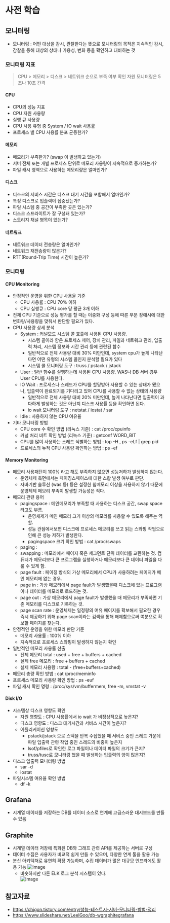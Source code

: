 # 사전 학습

## 모니터링

* 모니터링 : 어떤 대상을 감시, 관찰한다는 뜻으로 모니터링의 목적은 지속적인 감시, 감찰을 통해 대상의 상태나 가용성, 변화 등을 확인하고 대비하는 것

### 모니터링 지표

> CPU > 메모리 > 디스크 > 네트워크 순으로 부족 여부 확인
> 자원 모니터링은 5초나 10초 간격

#### CPU

* CPU의 성능 지표
* CPU 자원 사용량
* 실행 큐 사용량
* CPU 사용 유형 중 System / IO wait 사용률
* 프로세스 별 CPU 사용률 분포 균등한가?

#### 메모리

* 메모리가 부족한가? (swap 이 발생하고 있는가)
* 서버 전체 또는 개별 프로세스 단위로 메모리 사용량이 지속적으로 증가하는가?
* 파일 캐시 영역으로 사용하는 메모리량은 얼마인가?

#### 디스크

* 디스크의 서비스 시간은 디스크 대기 시간을 포함해서 얼마인가?
* 특정 디스크로 입출력이 집중됐는가?
* 파일 시스템 중 공간이 부족한 곳은 있는가?
* 디스크 스프라이트가 잘 구성돼 있는가?
* 스토리지 채널 병목이 있는가?

#### 네트워크

* 네트워크 데이터 전송량은 얼마인가?
* 네트워크 재전송량이 많은가?
* RTT(Round-Trip Time) 시간이 높은가?

### 모니터링

#### CPU Monitoring

* 안정적인 운영을 위한 CPU 사용율 기준
    * CPU 사용률 : CPU 70% 이하
    * CPU 실행큐 : CPU core 당 평균 3개 이하
* 전체 CPU 기준으로 성능 평가를 할 때는 이중화 구성 등에 따른 부분 장애시에 대한 변화량/사용량을 맞춰서 판단할 필요가 있다.
* CPU 사용량 상세 분석
    * System : 커널모드 시스템 콜 호출에 사용된 CPU 사용량.
        * 시스템 콜이라 함은 프로세스 제어, 장치 관리, 파일과 네트워크 관리, 입출력 처리, 시스템 정보와 시간 관리 등에 관련된 함수
        * 일반적으로 전체 사용량 대비 30% 미만인데, system cpu가 높게 나타난다면 어떤 유형의 시스템 콜인지 분석할 필요가 있다
        * 시스템 콜 모니터링 도구 : truss / pstack / jstack
    * User : 일반 함수를 실행하는데 사용된 CPU 사용량. WAS나 DB 서버 경우 User CPU를 사용한다.
    * IO Wait : 프로세스나 스레드가 CPU를 할당받아 사용할 수 있는 상태가 됐으나, 입출력이 완료되기를 기다리고 있어 CPU를 사용할 수 없는 상태의 사용량
        * 일반적으로 전체 사용량 대비 20% 미만인데, 높게 나타난다면 입출력이 과다하게 발생하는 것은 아닌지 디스크 사용률 등을 확인하면 된다.
        * io wait 모니터링 도구 : netstat / iostat / sar
    * Idle : 사용하지 않는 CPU 여유율
* 기타 모니터링 방법
    * CPU core 수 확인 방법 (리눅스 기준) : cat /proc/cpuinfo
    * 커널 처리 비트 확인 방법 (리눅스 기준) : getconf WORD\_BIT
    * CPU를 많이 사용하는 스레드 식별하는 방법 : top \-H \, ps \-eLf \| grep pid
    * 프로세스의 누적 CPU 사용량 확인하는 방법 : ps -ef

#### Memory Monitoring

* 메모리 사용패턴이 100% 라고 해도 부족하지 않으면 성능저하가 발생하지 않는다.
    * 운영체제 측면에서는 페이징스페이스에 대한 스왑 발생 여부로 판단.
    * 자바기반 솔루션 (was 등) 등은 설정한 힙메모리 이상을 사용하지 않기 때문에 운영체제 메모리 부족이 발생할 가능성은 적다.
* 메모리 관련 용어
    * pagingspace : 메인메모리가 부족할 때 사용하는 디스크 공간, swap space라고도 부름.
        * 운영체제가 메인 메모리 크기 이상의 메모리를 사용할 수 있도록 해주는 역할.
        * 성능 관점에서보면 디스크에 프로세스 메모리를 쓰고 읽는 스와핑 작업으로 인해 큰 성능 저하가 발생한다.
        * pagingspace 크기 확인 방법 : cat /proc/swaps
    * paging :
    * swapping : 메모리에서 페이지 혹은 세그먼트 단위 데이터를 교환하는 것. 컴퓨터가 메모리보다 큰 프로그램을 실행하거나 메모리보다 큰 데이터 파일을 다룰 수 있게 함.
    * page fault : 페이징 방식의 가상 메모리에서 CPU가 사용하려는 페이지가 메인 메모리에 없는 경우.
    * page in : 가상 메모리에서 page fault가 발생했을때 디스크에 있는 프로그램이나 데이터를 메모리로 로드하는 것.
    * page out : 가상 메모리에서 page fault가 발생했을 때 메모리가 부족하면 기존 메모리를 디스크로 기록하는 것.
    * page scan rate : 운영체제는 일정량의 여유 페이지를 확보해서 필요한 경우 즉시 제공하기 위해 page scan이라는 검색을 통해 해제함으로써 여분으로 확보할 페이지를 찾는다.
* 안정적인 운영을 위한 메모리 판단 기준
    * 메모리 사용률 : 100% 이하
    * 지속적으로 프로세스 스와핑이 발생하지 않는지 확인
* 일반적인 메모리 사용률 산출
    * 전체 메모리 total : used + free + buffers + cached
    * 실제 free 메모리 : free + buffers + cached
    * 실제 메모리 사용량 : total - (free+buffers+cached)
* 메모리 총량 확인 방법 : cat /proc/meminfo
* 프로세스 메모리 사용량 확인 방법 : ps -euf
* 파일 캐시 확인 명령 : /proc/sys/vm/buffermem, free -m, vmstat -v

#### Disk I/O

* 시스템상 디스크 영향도 확인
    * 자원 영향도 : CPU 사용률에서 io wait 가 비정상적으로 높은지?
    * 디스크 영향도 : 디스크 대기시간과 서비스 시간이 높은지?
    * 어플리케이션 영향도
        * pstack/jstack 으로 스택을 반복 수집했을 때 서비스 중인 스레드 가운데 파일 입출력 관련 작업 중인 스레드의 비중이 높은지
        * lsof/pfiles로 확인한 로그 파일이나 데이터 파일의 크기가 큰지?
        * truss/tusc로 모니터링 했을 때 발생하는 입출력의 양이 많은지?
* 디스크 입출력 모니터링 방법
    * sar -d
    * iostat
* 파일시스템 여유율 확인 방법
    * df -k

## Grafana

* 시계열 데이터를 저장하는 DB를 데이터 소스로 연계해 고급스러운 대시보드를 만들수 있음

## Graphite

* 시계열 데이터 저장에 특화된 DB와 그래프 관련 API를 제공하는 서버로 구성
* 데이터 수집은 사용자가 비교적 쉽게 만들 수 있으며, 다양한 연계 툴을 활용 가능
* 분산 아키텍쳐로 유연히 확장 가능하며, 수집 데이터가 많은 대규모 인프라에도 활용 가능
![image](https://user-images.githubusercontent.com/42940194/75229619-a1b7c200-57f5-11ea-9183-b32cea9a617d.png)
    * 비슷하지만 다른 ELK 로그 분석 시스템이 있다.
    <br>![image](https://user-images.githubusercontent.com/42940194/75229580-8cdb2e80-57f5-11ea-9920-49ba37b1012a.png)


## 참고자료

* https://chigon.tistory.com/entry/성능-테스트시-서버-모니터링-방법-정리
* https://www.slideshare.net/LeeIGoo/db-wgraphitegrafana
